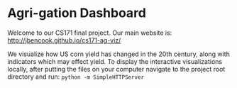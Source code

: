 Agri-gation Dashboard
=============

Welcome to our CS171 final project. Our main website is: http://jbencook.github.io/cs171-ag-viz/

We visualize how US corn yield has changed in the 20th century, along with indicators which may effect yield. To display the interactive visualizations locally, after putting the files on your computer navigate to the project root directory and run: `python -m SimpleHTTPServer`
